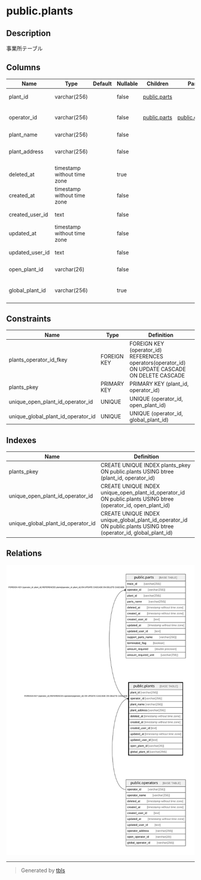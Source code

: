 # public.plants

## Description

事業所テーブル

## Columns

| Name | Type | Default | Nullable | Children | Parents | Comment |
| ---- | ---- | ------- | -------- | -------- | ------- | ------- |
| plant_id | varchar(256) |  | false | [public.parts](public.parts.md) |  | 事業所識別子 |
| operator_id | varchar(256) |  | false | [public.parts](public.parts.md) | [public.operators](public.operators.md) | 事業者識別子（外部Key） |
| plant_name | varchar(256) |  | false |  |  | 事業所名 |
| plant_address | varchar(256) |  | false |  |  | 事業所所在値（住所） |
| deleted_at | timestamp without time zone |  | true |  |  | 論理削除日時 |
| created_at | timestamp without time zone |  | false |  |  | 作成日時 |
| created_user_id | text |  | false |  |  | 作成ユーザ |
| updated_at | timestamp without time zone |  | false |  |  | 更新日時 |
| updated_user_id | text |  | false |  |  | 更新ユーザ |
| open_plant_id | varchar(26) |  | false |  |  | 公開事業所識別子 |
| global_plant_id | varchar(256) |  | true |  |  | 事業所識別子（グローバル） |

## Constraints

| Name | Type | Definition |
| ---- | ---- | ---------- |
| plants_operator_id_fkey | FOREIGN KEY | FOREIGN KEY (operator_id) REFERENCES operators(operator_id) ON UPDATE CASCADE ON DELETE CASCADE |
| plants_pkey | PRIMARY KEY | PRIMARY KEY (plant_id, operator_id) |
| unique_open_plant_id_operator_id | UNIQUE | UNIQUE (operator_id, open_plant_id) |
| unique_global_plant_id_operator_id | UNIQUE | UNIQUE (operator_id, global_plant_id) |

## Indexes

| Name | Definition |
| ---- | ---------- |
| plants_pkey | CREATE UNIQUE INDEX plants_pkey ON public.plants USING btree (plant_id, operator_id) |
| unique_open_plant_id_operator_id | CREATE UNIQUE INDEX unique_open_plant_id_operator_id ON public.plants USING btree (operator_id, open_plant_id) |
| unique_global_plant_id_operator_id | CREATE UNIQUE INDEX unique_global_plant_id_operator_id ON public.plants USING btree (operator_id, global_plant_id) |

## Relations

![er](public.plants.svg)

---

> Generated by [tbls](https://github.com/k1LoW/tbls)
